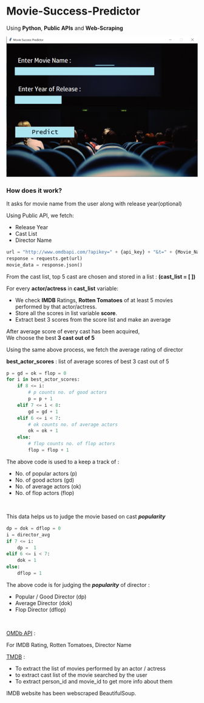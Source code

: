 # Movie-Success-Predictor
Using **Python**, **Public APIs** and **Web-Scraping**

<!-- <img src="C:\Tatai\Python files\Personal Projects Py\project_SS.png"> -->
![Movie Success Predictor Desktop Application](https://github.com/mayukh551/Movie-Sucess-Predictor/blob/mayukh/project_SS.png?)

### How does it work?
It asks for movie name from the user along with release year(optional)

Using Public API, we fetch:
- Release Year
- Cast List
- Director Name
```Python
url = "http://www.omdbapi.com/?apikey=" + {api_key} + "&t=" + {Movie_Name} + "&y=" + {Release_Year} + "&plot=short"
response = requests.get(url)
movie_data = response.json()
```
From the cast list, top 5 cast are chosen and stored in a list : __(cast_list = [ ])__  

For every __actor/actress__ in __cast_list__ variable:  
- We check **IMDB** Ratings, **Rotten Tomatoes** of at least 5 movies
performed by that actor/actress.  
- Store all the scores in list variable **score**.
- Extract best 3 scores from the score list and make an average  

After average score of every cast has been acquired,  
We choose the best **3 cast out of 5**

Using the same above process, we fetch the average rating of director

**best_actor_scores** : list of average scores of best 3 cast out of 5
```Python
p = gd = ok = flop = 0
for i in best_actor_scores:
    if 8 <= i:
        # p counts no. of good actors
        p = p + 1
    elif 7 <= i < 8:
        gd = gd + 1
    elif 6 <= i < 7:
        # ok counts no. of average actors
        ok = ok + 1
    else:
        # flop counts no. of flop actors
        flop = flop + 1
```

The above code is used to a keep a track of :  

- No. of popular actors (p)  
- No. of good actors (gd)  
- No. of average actors (ok)  
- No. of flop actors (flop)
</br>

This data helps us to judge the movie based on cast _**popularity**_

```Python
dp = dok = dflop = 0
i = director_avg
if 7 <= i:
    dp =  1
elif 6 <= i < 7:
    dok = 1
else:
    dflop = 1
```
The above code is for judging the _**popularity**_ of director :  
- Popular / Good Director (dp)  
- Average Director (dok)  
- Flop Director (dflop)  
</br>

[OMDb API](https://www.omdbapi.com/) :  

For IMDB Rating, Rotten Tomatoes, Director Name  

[TMDB](https://developers.themoviedb.org/3/) :  
- To extract the list of movies performed by an actor / actress
- to extract cast list of the movie searched by the user
- To extract person_id and movie_id to get more info about them


IMDB website has been webscraped BeautifulSoup.


